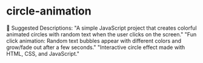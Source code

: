# circle-animation
🔹 Suggested Descriptions:  "A simple JavaScript project that creates colorful animated circles with random text when the user clicks on the screen."  "Fun click animation: Random text bubbles appear with different colors and grow/fade out after a few seconds."  "Interactive circle effect made with HTML, CSS, and JavaScript."
